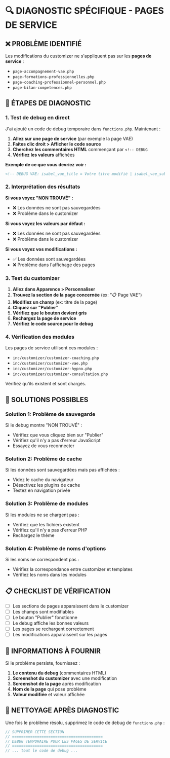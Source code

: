 # 🔍 DIAGNOSTIC SPÉCIFIQUE - PAGES DE SERVICE

## ❌ **PROBLÈME IDENTIFIÉ**
Les modifications du customizer ne s'appliquent pas sur les **pages de service** :
- `page-accompagnement-vae.php`
- `page-formations-professionnelles.php`
- `page-coaching-professionnel-personnel.php`
- `page-bilan-competences.php`

## 🔧 **ÉTAPES DE DIAGNOSTIC**

### **1. Test de debug en direct**

J'ai ajouté un code de debug temporaire dans `functions.php`. Maintenant :

1. **Allez sur une page de service** (par exemple la page VAE)
2. **Faites clic droit > Afficher le code source**
3. **Cherchez les commentaires HTML** commençant par `<!-- DEBUG`
4. **Vérifiez les valeurs** affichées

**Exemple de ce que vous devriez voir :**
```html
<!-- DEBUG VAE: isabel_vae_title = Votre titre modifié | isabel_vae_subtitle = Votre sous-titre modifié -->
```

### **2. Interprétation des résultats**

**Si vous voyez "NON TROUVÉ" :**
- ❌ Les données ne sont pas sauvegardées
- ❌ Problème dans le customizer

**Si vous voyez les valeurs par défaut :**
- ❌ Les données ne sont pas sauvegardées
- ❌ Problème dans le customizer

**Si vous voyez vos modifications :**
- ✅ Les données sont sauvegardées
- ❌ Problème dans l'affichage des pages

### **3. Test du customizer**

1. **Allez dans Apparence > Personnaliser**
2. **Trouvez la section de la page concernée** (ex: "📋 Page VAE")
3. **Modifiez un champ** (ex: titre de la page)
4. **Cliquez sur "Publier"**
5. **Vérifiez que le bouton devient gris**
6. **Rechargez la page de service**
7. **Vérifiez le code source pour le debug**

### **4. Vérification des modules**

Les pages de service utilisent ces modules :
- `inc/customizer/customizer-coaching.php`
- `inc/customizer/customizer-vae.php`
- `inc/customizer/customizer-hypno.php`
- `inc/customizer/customizer-consultation.php`

Vérifiez qu'ils existent et sont chargés.

## 🎯 **SOLUTIONS POSSIBLES**

### **Solution 1: Problème de sauvegarde**
Si le debug montre "NON TROUVÉ" :
- Vérifiez que vous cliquez bien sur "Publier"
- Vérifiez qu'il n'y a pas d'erreur JavaScript
- Essayez de vous reconnecter

### **Solution 2: Problème de cache**
Si les données sont sauvegardées mais pas affichées :
- Videz le cache du navigateur
- Désactivez les plugins de cache
- Testez en navigation privée

### **Solution 3: Problème de modules**
Si les modules ne se chargent pas :
- Vérifiez que les fichiers existent
- Vérifiez qu'il n'y a pas d'erreur PHP
- Rechargez le thème

### **Solution 4: Problème de noms d'options**
Si les noms ne correspondent pas :
- Vérifiez la correspondance entre customizer et templates
- Vérifiez les noms dans les modules

## 📋 **CHECKLIST DE VÉRIFICATION**

- [ ] Les sections de pages apparaissent dans le customizer
- [ ] Les champs sont modifiables
- [ ] Le bouton "Publier" fonctionne
- [ ] Le debug affiche les bonnes valeurs
- [ ] Les pages se rechargent correctement
- [ ] Les modifications apparaissent sur les pages

## 🚨 **INFORMATIONS À FOURNIR**

Si le problème persiste, fournissez :
1. **Le contenu du debug** (commentaires HTML)
2. **Screenshot du customizer** avec une modification
3. **Screenshot de la page** après modification
4. **Nom de la page** qui pose problème
5. **Valeur modifiée** et valeur affichée

## 🔧 **NETTOYAGE APRÈS DIAGNOSTIC**

Une fois le problème résolu, supprimez le code de debug de `functions.php` :

```php
// SUPPRIMER CETTE SECTION
// ========================================
// DEBUG TEMPORAIRE POUR LES PAGES DE SERVICE
// ========================================
// ... tout le code de debug ...
```
